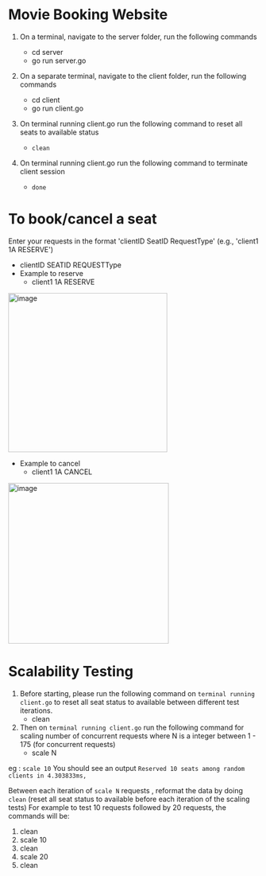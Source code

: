 # Movie Booking Website

1. On a terminal, navigate to the server folder, run the following commands
   - cd server
   - go run server.go

2. On a separate terminal, navigate to the client folder, run the following commands
   - cd client
   - go run client.go

3. On terminal running client.go run the following command to reset all seats to available status 
   -  `clean` 

5. On terminal running client.go run the following command to terminate client session 
   -  `done` 

# To book/cancel a seat

Enter your requests in the format 'clientID SeatID RequestType' (e.g., 'client1 1A RESERVE')

- clientID SEATID REQUESTType
- Example to reserve
   - client1 1A RESERVE
 <img width="320" alt="image" src="https://github.com/user-attachments/assets/745f13e5-18d3-496d-ac4e-34b253c1af2d" />

- Example to cancel
  - client1 1A CANCEL
<img width="323" alt="image" src="https://github.com/user-attachments/assets/6495a8a4-9a8e-46c7-8d65-8d807b679252" />

# Scalability Testing 

1. Before starting, please run the following command on `terminal running client.go` to reset all seat status to available between different test iterations.
   - clean 
3. Then on `terminal running client.go` run the following command for scaling number of concurrent requests where N is a integer between  1 - 175 (for concurrent requests)
   - scale N
  
eg : `scale 10`
You should see an output `Reserved 10 seats among random clients in 4.303833ms,` 

Between each iteration of `scale N` requests , reformat the data by doing `clean` (reset all seat status to available before each iteration of the scaling tests)
For example to test 10 requests followed by 20 requests, the commands will be:
1. clean
2. scale 10
3. clean
4. scale 20
5. clean

